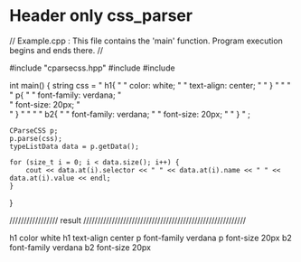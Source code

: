 # Header only css_parser

// Example.cpp : This file contains the 'main' function. Program execution begins and ends there.
//


#include "cparsecss.hpp"
#include <cstring>
#include <iostream>

int main()
{
    string css =
        " h1{ "
        " color: white; "
        " text-align: center; "
        " } "
        " "
        " p{ " 
        " font-family: verdana; "   
        " font-size: 20px; "   
        " } "
        " "
        " b2{ "
        " font-family: verdana; "
        " font-size: 20px; "
        " } "
        ;
    
    CParseCSS p;
    p.parse(css);
    typeListData data = p.getData();
    
    for (size_t i = 0; i < data.size(); i++) {
        cout << data.at(i).selector << " " << data.at(i).name << " " << data.at(i).value << endl;
    }
}


/////////////////  result /////////////////////////////////////////////////////////
                                                                                                
 h1  color           white
 h1  text-align      center
 p   font-family     verdana
 p   font-size       20px
 b2  font-family     verdana
 b2  font-size       20px                                                                                                
                                                                                                
